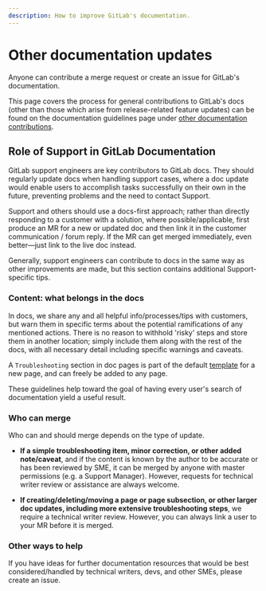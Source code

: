 ```yaml
---
description: How to improve GitLab's documentation.
---
```


# Other documentation updates

Anyone can contribute a merge request or create an issue for GitLab's documentation.

This page covers the process for general contributions to GitLab's docs (other
than those which arise from release-related feature updates) can be found on the
documentation guidelines page under [other documentation contributions](index.md#other-documentation-contributions).

## Role of Support in GitLab Documentation

GitLab support engineers are key contributors to GitLab docs. They should
regularly update docs when handling support cases, where a doc update would
enable users to accomplish tasks successfully on their own in the future,
preventing problems and the need to contact Support.

Support and others should use a docs-first approach; rather than directly
responding to a customer with a solution, where possible/applicable, first produce
an MR for a new or updated doc and then link it in the customer communication /
forum reply. If the MR can get merged immediately, even better—just link to the
live doc instead.

Generally, support engineers can contribute to docs in the same way as other
improvements are made, but this section contains additional Support-specific tips.

### Content: what belongs in the docs

In docs, we share any and all helpful info/processes/tips with customers, but
warn them in specific terms about the potential ramifications of any mentioned
actions. There is no reason to withhold 'risky' steps and store them in another
location; simply include them along with the rest of the docs, with all necessary
detail including specific warnings and caveats.

A `Troubleshooting` section in doc pages is part of the default [template](structure.md)
for a new page, and can freely be added to any page.

These guidelines help toward the goal of having every user's search of documentation
yield a useful result.

### Who can merge

Who can and should merge depends on the type of update.

- **If a simple troubleshooting item, minor correction, or other added note/caveat**,
and if the content is known by the author to be accurate or has been reviewed
by SME, it can be merged by anyone with master permissions (e.g. a Support
Manager). However, requests for technical writer review or assistance are
always welcome.

- **If creating/deleting/moving a page or page subsection, or other larger doc
updates, including more extensive troubleshooting steps**, we require a technical
writer review. However, you can always link a user to your MR before it is merged.

### Other ways to help

If you have ideas for further documentation resources that would be best
considered/handled by technical writers, devs, and other SMEs, please create an issue.
<!-- TODO: Update and document issue and MR description templates as part of the process. -->
